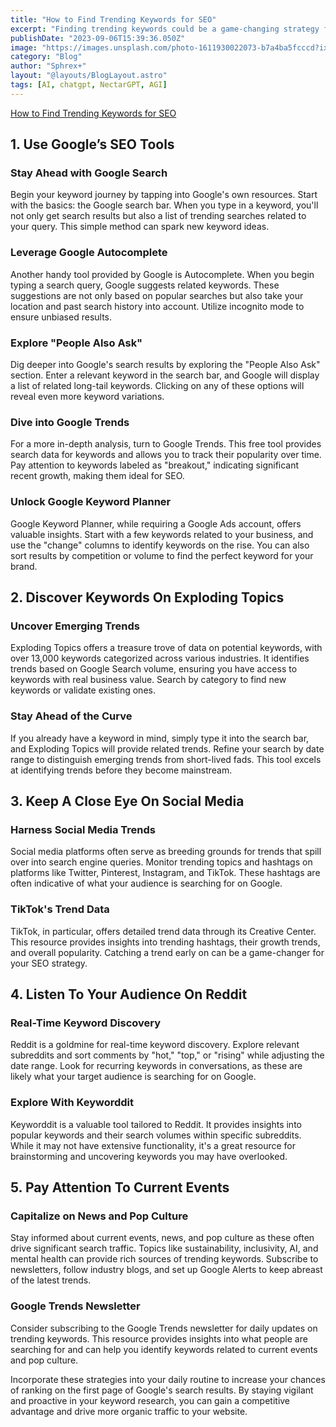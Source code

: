 ```yaml
---
title: "How to Find Trending Keywords for SEO"
excerpt: "Finding trending keywords could be a game-changing strategy for your brand’s SEO efforts"
publishDate: "2023-09-06T15:39:36.050Z"
image: "https://images.unsplash.com/photo-1611930022073-b7a4ba5fcccd?ixlib=rb-4.0.3&ixid=M3wxMjA3fDB8MHxwaG90by1wYWdlfHx8fGVufDB8fHx8fA%3D%3D&auto=format&fit=crop&w=1287&q=80"
category: "Blog"
author: "Sphrex+"
layout: "@layouts/BlogLayout.astro"
tags: [AI, chatgpt, NectarGPT, AGI]
---
```


[How to Find Trending Keywords for SEO](https://images.unsplash.com/photo-1526628953301-3e589a6a8b74?ixlib=rb-4.0.3&ixid=M3wxMjA3fDB8MHxwaG90by1wYWdlfHx8fGVufDB8fHx8fA%3D%3D&auto=format&fit=crop&w=1406&q=80)

<h2 id="1-use-google-s-seo-tools">1. Use Google’s SEO Tools</h2>
<h3 id="stay-ahead-with-google-search">Stay Ahead with Google Search</h3>
<p>Begin your keyword journey by tapping into Google&#39;s own resources. Start with the basics: the Google search bar. When you type in a keyword, you&#39;ll not only get search results but also a list of trending searches related to your query. This simple method can spark new keyword ideas.</p>
<h3 id="leverage-google-autocomplete">Leverage Google Autocomplete</h3>
<p>Another handy tool provided by Google is Autocomplete. When you begin typing a search query, Google suggests related keywords. These suggestions are not only based on popular searches but also take your location and past search history into account. Utilize incognito mode to ensure unbiased results.</p>
<h3 id="explore-people-also-ask-">Explore &quot;People Also Ask&quot;</h3>
<p>Dig deeper into Google&#39;s search results by exploring the &quot;People Also Ask&quot; section. Enter a relevant keyword in the search bar, and Google will display a list of related long-tail keywords. Clicking on any of these options will reveal even more keyword variations.</p>
<h3 id="dive-into-google-trends">Dive into Google Trends</h3>
<p>For a more in-depth analysis, turn to Google Trends. This free tool provides search data for keywords and allows you to track their popularity over time. Pay attention to keywords labeled as &quot;breakout,&quot; indicating significant recent growth, making them ideal for SEO.</p>
<h3 id="unlock-google-keyword-planner">Unlock Google Keyword Planner</h3>
<p>Google Keyword Planner, while requiring a Google Ads account, offers valuable insights. Start with a few keywords related to your business, and use the &quot;change&quot; columns to identify keywords on the rise. You can also sort results by competition or volume to find the perfect keyword for your brand.</p>
<h2 id="2-discover-keywords-on-exploding-topics">2. Discover Keywords On Exploding Topics</h2>
<h3 id="uncover-emerging-trends">Uncover Emerging Trends</h3>
<p>Exploding Topics offers a treasure trove of data on potential keywords, with over 13,000 keywords categorized across various industries. It identifies trends based on Google Search volume, ensuring you have access to keywords with real business value. Search by category to find new keywords or validate existing ones.</p>
<h3 id="stay-ahead-of-the-curve">Stay Ahead of the Curve</h3>
<p>If you already have a keyword in mind, simply type it into the search bar, and Exploding Topics will provide related trends. Refine your search by date range to distinguish emerging trends from short-lived fads. This tool excels at identifying trends before they become mainstream.</p>
<h2 id="3-keep-a-close-eye-on-social-media">3. Keep A Close Eye On Social Media</h2>
<h3 id="harness-social-media-trends">Harness Social Media Trends</h3>
<p>Social media platforms often serve as breeding grounds for trends that spill over into search engine queries. Monitor trending topics and hashtags on platforms like Twitter, Pinterest, Instagram, and TikTok. These hashtags are often indicative of what your audience is searching for on Google.</p>
<h3 id="tiktok-s-trend-data">TikTok&#39;s Trend Data</h3>
<p>TikTok, in particular, offers detailed trend data through its Creative Center. This resource provides insights into trending hashtags, their growth trends, and overall popularity. Catching a trend early on can be a game-changer for your SEO strategy.</p>
<h2 id="4-listen-to-your-audience-on-reddit">4. Listen To Your Audience On Reddit</h2>
<h3 id="real-time-keyword-discovery">Real-Time Keyword Discovery</h3>
<p>Reddit is a goldmine for real-time keyword discovery. Explore relevant subreddits and sort comments by &quot;hot,&quot; &quot;top,&quot; or &quot;rising&quot; while adjusting the date range. Look for recurring keywords in conversations, as these are likely what your target audience is searching for on Google.</p>
<h3 id="explore-with-keyworddit">Explore With Keyworddit</h3>
<p>Keyworddit is a valuable tool tailored to Reddit. It provides insights into popular keywords and their search volumes within specific subreddits. While it may not have extensive functionality, it&#39;s a great resource for brainstorming and uncovering keywords you may have overlooked.</p>
<h2 id="5-pay-attention-to-current-events">5. Pay Attention To Current Events</h2>
<h3 id="capitalize-on-news-and-pop-culture">Capitalize on News and Pop Culture</h3>
<p>Stay informed about current events, news, and pop culture as these often drive significant search traffic. Topics like sustainability, inclusivity, AI, and mental health can provide rich sources of trending keywords. Subscribe to newsletters, follow industry blogs, and set up Google Alerts to keep abreast of the latest trends.</p>
<h3 id="google-trends-newsletter">Google Trends Newsletter</h3>
<p>Consider subscribing to the Google Trends newsletter for daily updates on trending keywords. This resource provides insights into what people are searching for and can help you identify keywords related to current events and pop culture.</p>
<p>Incorporate these strategies into your daily routine to increase your chances of ranking on the first page of Google&#39;s search results. By staying vigilant and proactive in your keyword research, you can gain a competitive advantage and drive more organic traffic to your website.</p>